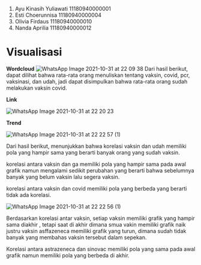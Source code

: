 1. Ayu Kinasih Yuliawati	11180940000001
2. Esti Choerunnisa	11180940000004
3. Olivia Firdaus	11180940000010
4. Nanda Aprilia	11180940000012


# **Visualisasi**
**Wordcloud**
![WhatsApp Image 2021-10-31 at 22 09 38](https://user-images.githubusercontent.com/81666254/139610129-34b4c17f-94cb-42e8-b94d-1b11d28048f9.jpeg)
Dari hasil berikut, dapat dilihat bahwa rata-rata orang menuliskan tentang vaksin, covid, pcr, vaksinasi, dan udah, jadi dapat disimpulkan bahwa rata-rata orang sudah melakukan vaksin covid.

**Link**

![WhatsApp Image 2021-10-31 at 22 20 23](https://user-images.githubusercontent.com/81666254/139610508-3d8558ba-29bf-4778-9df2-24206fd103aa.jpeg)

**Trend**

![WhatsApp Image 2021-10-31 at 22 22 57 (1)](https://user-images.githubusercontent.com/81666254/139611421-b26e7f51-ba6c-4c54-83b0-9ef1a6249eb3.jpeg)

Dari hasil berikut, menunjukkan bahwa korelasi vaksin dan udah memiliki pola yang hampir sama yang berarti banyak orang yang sudah vaksin.

korelasi antara vaksin dan ga memiliki pola yang hampir sama pada awal grafik namun mengalami sedikit perubahan yang berarti bahwa sebelumnya banyak yang belum vaksin lalu segera vaksin.

korelasi antara vaksin dan covid memiliki pola yang berbeda yang berarti tidak ada korelasi.


![WhatsApp Image 2021-10-31 at 22 22 56 (1)](https://user-images.githubusercontent.com/81666254/139613276-e65d5e27-5611-457a-b4b8-fbf4e4b18d76.jpeg)

Berdasarkan korelasi antar vaksin, setiap vaksin memiliki grafik  yang hampir sama diakhir , tetapi saat di akhir dimana smua vakin memiliki grafik naik justru vaksin asffazeneca memiliki grafik yang turun, dimana sudah tidak banyak yang membahas vaksin tersebut dalam sepekan.  

Korelasi antara astrazeneca dan sinovac memiliki pola yang sama pada awal grafik namun memiliki pola yang berbeda di akhir.
